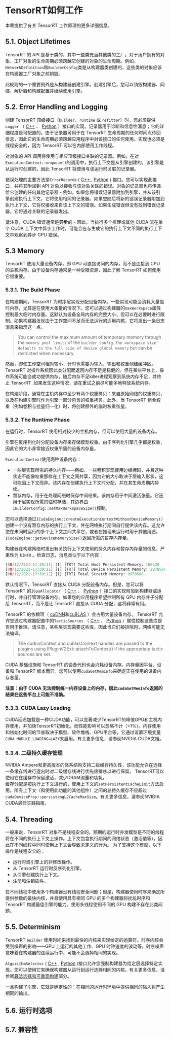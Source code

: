# TensorRT如何工作

本章提供了有关 TensorRT 工作原理的更多详细信息。

## 5.1. Object Lifetimes
TensorRT 的 API 是基于类的，其中一些类充当其他类的工厂。对于用户拥有的对象，工厂对象的生命周期必须跨越它创建的对象的生命周期。例如， `NetworkDefinition`和`BuilderConfig`类是从构建器类创建的，这些类的对象应该在构建器工厂对象之前销毁。

此规则的一个重要例外是从构建器创建引擎。创建引擎后，您可以销毁构建器、网络、解析器和构建配置并继续使用引擎。

## 5.2. Error Handling and Logging

创建 TensorRT 顶级接口（`builder`、`runtime` 或 `refitter`）时，您必须提供`Logger` （ [C++](https://docs.nvidia.com/deeplearning/tensorrt/api/c_api/classnvinfer1_1_1_i_logger.html) 、 [Python](https://docs.nvidia.com/deeplearning/tensorrt/api/python_api/infer/Core/Logger.html) ）接口的实现。记录器用于诊断和信息性消息；它的详细程度是可配置的。由于记录器可用于在 TensorRT 生命周期的任何时间点传回信息，因此它的生命周期必须跨越应用程序中对该接口的任何使用。实现也必须是线程安全的，因为 TensorRT 可以在内部使用工作线程。

对对象的 API 调用将使用与相应顶级接口关联的记录器。例如，在对`ExecutionContext::enqueue()`的调用中，执行上下文是从引擎创建的，该引擎是从运行时创建的，因此 TensorRT 将使用与该运行时关联的记录器。

错误处理的主要方法是`ErrorRecorde` ( [C++ ](https://docs.nvidia.com/deeplearning/tensorrt/api/c_api/classnvinfer1_1_1_i_error_recorder.html), [Python](https://docs.nvidia.com/deeplearning/tensorrt/api/python_api/infer/Core/ErrorRecorder.html) ) 接口。您可以实现此接口，并将其附加到 API 对象以接收与该对象关联的错误。对象的记录器也将传递给它创建的任何其他记录器 - 例如，如果您将错误记录器附加到引擎，并从该引擎创建执行上下文，它将使用相同的记录器。如果您随后将新的错误记录器附加到执行上下文，它将仅接收来自该上下文的错误。如果生成错误但没有找到错误记录器，它将通过关联的记录器发出。

请注意，CUDA 错误通常是**异步**的 - 因此，当执行多个推理或其他 CUDA 流在单个 CUDA 上下文中异步工作时，可能会在与生成它的执行上下文不同的执行上下文中观察到异步 GPU 错误。

## 5.3 Memory
TensorRT 使用大量设备内存，即 GPU 可直接访问的内存，而不是连接到 CPU 的主机内存。由于设备内存通常是一种受限资源，因此了解 TensorRT 如何使用它很重要。

### 5.3.1. The Build Phase
在构建期间，TensorRT 为时序层实现分配设备内存。一些实现可能会消耗大量临时内存，尤其是在使用大张量的情况下。您可以通过构建器的`maxWorkspace`属性控制最大临时内存量。这默认为设备全局内存的完整大小，但可以在必要时进行限制。如果构建器发现由于工作空间不足而无法运行的适用内核，它将发出一条日志消息来指示这一点。   
> You can control the maximum amount of temporary memory through the `memory pool limits` of the `builder config`. `The workspace size defaults to the full size of device global memory` but can be restricted when necessary.   

然而，即使工作空间相对较小，计时也需要为输入、输出和权重创建缓冲区。 TensorRT 对操作系统因此类分配而返回内存不足是稳健的，但在某些平台上，操作系统可能会成功提供内存，随后内存不足killer进程观察到系统内存不足，并终止 TensorRT .如果发生这种情况，请在重试之前尽可能多地释放系统内存。

在构建阶段，通常在主机内存中至少有两个权重拷贝：来自原始网络的权重拷贝，以及在构建引擎时作为引擎一部分包含的权重拷贝。此外，当 TensorRT 组合权重（例如卷积与批量归一化）时，将创建额外的临时权重张量。

### 5.3.2. The Runtime Phase

在运行时，TensorRT 使用相对较少的主机内存，但可以使用大量的设备内存。

引擎在反序列化时分配设备内存来存储模型权重。由于序列化引擎几乎都是权重，因此它的大小非常接近权重所需的设备内存量。

`ExecutionContext`使用两种设备内存：
* 一些层实现所需的持久内存——例如，一些卷积实现使用边缘掩码，并且这种状态不能像权重那样在上下文之间共享，因为它的大小取决于层输入形状，这可能因上下文而异。该内存在创建执行上下文时分配，并在其生命周期内持续。
* 暂存内存，用于在处理网络时保存中间结果。该内存用于中间激活张量。它还用于层实现所需的临时存储，其边界由`IBuilderConfig::setMaxWorkspaceSize()`控制。

您可以选择通过`ICudaEngine::createExecutionContextWithoutDeviceMemory()`创建一个没有暂存内存的执行上下文，并在网络执行期间自行提供该内存。这允许您在未同时运行的多个上下文之间共享它，或者在推理未运行时用于其他用途。 `ICudaEngine::getDeviceMemorySize()`返回所需的暂存内存量。

构建器在构建网络时发出有关执行上下文使用的持久内存和暂存内存量的信息，严重性为 `kINFO` 。检查日志，消息类似于以下内容：
```Python
[08/12/2021-17:39:11] [I] [TRT] Total Host Persistent Memory: 106528
[08/12/2021-17:39:11] [I] [TRT] Total Device Persistent Memory: 29785600
[08/12/2021-17:39:11] [I] [TRT] Total Scratch Memory: 9970688
```
默认情况下，TensorRT 直接从 CUDA 分配设备内存。但是，您可以将 TensorRT 的`IGpuAllocator` （ [C++](https://docs.nvidia.com/deeplearning/tensorrt/api/c_api/classnvinfer1_1_1_i_gpu_allocator.html) 、 [Python](https://docs.nvidia.com/deeplearning/tensorrt/api/python_api/infer/Core/GpuAllocator.html) ）接口的实现附加到构建器或运行时，并自行管理设备内存。如果您的应用程序希望控制所有 GPU 内存并子分配给 TensorRT，而不是让 TensorRT 直接从 CUDA 分配，这将非常有用。

TensorRT 的依赖项（ [cuDNN](https://developer.nvidia.com/cudnn)和[cuBLAS](https://developer.nvidia.com/cublas) ）会占用大量设备内存。 TensorRT 允许您通过构建器配置中的`TacticSources` （ [C++](https://docs.nvidia.com/deeplearning/tensorrt/api/c_api/namespacenvinfer1.html#a999ab7be02c9acfec0b2c9cc3673abb4) 、 [Python](https://docs.nvidia.com/deeplearning/tensorrt/api/python_api/infer/Core/BuilderConfig.html?highlight=tactic_sources#tensorrt.IBuilderConfig.set_tactic_sources) ）属性控制这些库是否用于推理。请注意，某些层实现需要这些库，因此当它们被排除时，网络可能无法编译。
> The cudnnContext and cublasContext handles are passed to the plugins using IPluginV2Ext::attachToContext() if the appropriate tactic sources are set.    
 
CUDA 基础设施和 TensorRT 的设备代码也会消耗设备内存。内存量因平台、设备和 TensorRT 版本而异。您可以使用`cudaGetMemInfo`来确定正在使用的设备内存总量。

**注意：由于 CUDA 无法控制统一内存设备上的内存，因此`cudaGetMemInfo`返回的结果在这些平台上可能不准确。**

### 5.3.3. CUDA Lazy Loading     
CUDA延迟加载是一种CUDA功能，可以显著减少TensorRT的峰值GPU和主机内存使用，并加快TensorRT初始化，而性能影响可以忽略不计（<1%）。内存使用和初始化时间的节省取决于模型、软件堆栈、GPU平台等。它通过设置环境变量`CUDA_MODULE_LOADING=LAZY`来启用。有关更多信息，请参阅NVIDIA CUDA文档。      

### 5.3.4. 二级持久缓存管理   
NVIDIA Ampere和更高版本的体系结构支持二级缓存持久性，该功能允许在选择一条缓存线进行逐出时对二级缓存线进行优先级排序以进行保留。 
TensorRT可以使用它在缓存中保留激活，减少DRAM流量和功耗。    
缓存分配是按执行上下文进行的，使用上下文的`setPersistentCacheLimit`方法启用。所有上下文（和使用此功能的其他组件）之间的总持久缓存不应超过`cudaDeviceProp::persistengL2CacheMaxSize`。有关更多信息，请参阅NVIDIA CUDA最佳实践指南。

## 5.4. Threading
一般来说，TensorRT 对象不是线程安全的。预期的运行时并发模型是不同的线程将在不同的执行上下文上操作。上下文包含执行期间的网络状态（激活值等），因此在不同线程中同时使用上下文会导致未定义的行为。
为了支持这个模型，以下操作是线程安全的：
* 运行时或引擎上的非修改操作。
* 从 TensorRT 运行时反序列化引擎。
* 从引擎创建执行上下文。
* 注册和注销插件。


在不同线程中使用多个构建器没有线程安全问题；但是，构建器使用时序来确定所提供参数的最快内核，并且使用具有相同 GPU 的多个构建器将扰乱时序和 TensorRT 构建最佳引擎的能力。使用多线程使用不同的 GPU 构建不存在此类问题。

## 5.5. Determinism
TensorRT `builder` 使用时间来找到最快的内核来实现给定的运算符。时序内核会受到噪声的影响——GPU 上运行的其他工作、GPU 时钟速度的波动等。时序噪声意味着在构建器的连续运行中，可能不会选择相同的实现。

`AlgorithmSelector` ( [C++](https://docs.nvidia.com/deeplearning/tensorrt/api/c_api/classnvinfer1_1_1_i_algorithm_selector.html) , [Python](https://docs.nvidia.com/deeplearning/tensorrt/api/python_api/infer/AlgorithmSelector/pyAlgorithmSelector.html) )接口允许您强制构建器为给定层选择特定实现。您可以使用它来确保构建器从运行到运行选择相同的内核。有关更多信息，请参阅[算法选择和可重现构建](https://docs.nvidia.com/deeplearning/tensorrt/developer-guide/index.html#algorithm-select)部分。

一旦构建了引擎，它就是确定性的：在相同的运行时环境中提供相同的输入将产生相同的输出。

## 5.6. 运行时选项    

## 5.7. 兼容性        


























